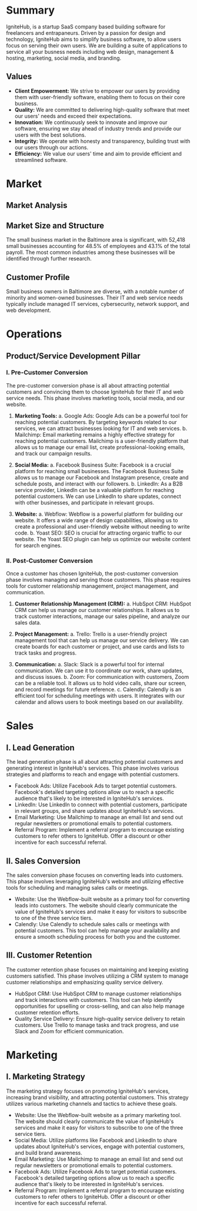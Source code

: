 <!-- @format -->

# Summary

IgniteHub, is a startup SaaS company based building software for freelancers and entrapaneurs. Driven by a passion for design and technology, IgniteHub aims to simplify business software, to allow users focus on serving their own users. We are building a suite of applications to service all your busness needs including web design, management & hosting, marketing, social media, and branding.
## Values

-   **Client Empowerment:** We strive to empower our users by providing them with user-friendly software, enabling them to focus on their core business.
-   **Quality:** We are committed to delivering high-quality software that meet our users' needs and exceed their expectations.
-   **Innovation:** We continuously seek to innovate and improve our software, ensuring we stay ahead of industry trends and provide our users with the best solutions.
-   **Integrity:** We operate with honesty and transparency, building trust with our users through our actions.
-   **Efficiency:** We value our users' time and aim to provide efficient and streamlined software.

# Market

## Market Analysis

## Market Size and Structure

The small business market in the Baltimore area is significant, with 52,418 small businesses accounting for 48.5% of employees and 43.1% of the total payroll. The most common industries among these businesses will be identified through further research.

## Customer Profile

Small business owners in Baltimore are diverse, with a notable number of minority and women-owned businesses. Their IT and web service needs typically include managed IT services, cybersecurity, network support, and web development.

# Operations

## Product/Service Development Pillar

### I. Pre-Customer Conversion

The pre-customer conversion phase is all about attracting potential customers and convincing them to choose IgniteHub for their IT and web service needs. This phase involves marketing tools, social media, and our website.

1. **Marketing Tools:**
   a. Google Ads: Google Ads can be a powerful tool for reaching potential customers. By targeting keywords related to our services, we can attract businesses looking for IT and web services.
   b. Mailchimp: Email marketing remains a highly effective strategy for reaching potential customers. Mailchimp is a user-friendly platform that allows us to manage our email list, create professional-looking emails, and track our campaign results.

2. **Social Media:**
   a. Facebook Business Suite: Facebook is a crucial platform for reaching small businesses. The Facebook Business Suite allows us to manage our Facebook and Instagram presence, create and schedule posts, and interact with our followers.
   b. LinkedIn: As a B2B service provider, LinkedIn can be a valuable platform for reaching potential customers. We can use LinkedIn to share updates, connect with other businesses, and participate in relevant groups.

3. **Website:**
   a. Webflow: Webflow is a powerful platform for building our website. It offers a wide range of design capabilities, allowing us to create a professional and user-friendly website without needing to write code.
   b. Yoast SEO: SEO is crucial for attracting organic traffic to our website. The Yoast SEO plugin can help us optimize our website content for search engines.

### II. Post-Customer Conversion

Once a customer has chosen IgniteHub, the post-customer conversion phase involves managing and serving those customers. This phase requires tools for customer relationship management, project management, and communication.

1. **Customer Relationship Management (CRM):**
   a. HubSpot CRM: HubSpot CRM can help us manage our customer relationships. It allows us to track customer interactions, manage our sales pipeline, and analyze our sales data.

2. **Project Management:**
   a. Trello: Trello is a user-friendly project management tool that can help us manage our service delivery. We can create boards for each customer or project, and use cards and lists to track tasks and progress.

3. **Communication:**
   a. Slack: Slack is a powerful tool for internal communication. We can use it to coordinate our work, share updates, and discuss issues.
   b. Zoom: For communication with customers, Zoom can be a reliable tool. It allows us to hold video calls, share our screen, and record meetings for future reference.
   c. Calendly: Calendly is an efficient tool for scheduling meetings with users. It integrates with our calendar and allows users to book meetings based on our availability.

# Sales

## I. Lead Generation

The lead generation phase is all about attracting potential customers and generating interest in IgniteHub's services. This phase involves various strategies and platforms to reach and engage with potential customers.

-   Facebook Ads: Utilize Facebook Ads to target potential customers. Facebook's detailed targeting options allow us to reach a specific audience that's likely to be interested in IgniteHub's services.
-   LinkedIn: Use LinkedIn to connect with potential customers, participate in relevant groups, and share updates about IgniteHub's services.
-   Email Marketing: Use Mailchimp to manage an email list and send out regular newsletters or promotional emails to potential customers.
-   Referral Program: Implement a referral program to encourage existing customers to refer others to IgniteHub. Offer a discount or other incentive for each successful referral.

## II. Sales Conversion

The sales conversion phase focuses on converting leads into customers. This phase involves leveraging IgniteHub's website and utilizing effective tools for scheduling and managing sales calls or meetings.

-   Website: Use the Webflow-built website as a primary tool for converting leads into customers. The website should clearly communicate the value of IgniteHub's services and make it easy for visitors to subscribe to one of the three service tiers.
-   Calendly: Use Calendly to schedule sales calls or meetings with potential customers. This tool can help manage your availability and ensure a smooth scheduling process for both you and the customer.

## III. Customer Retention

The customer retention phase focuses on maintaining and keeping existing customers satisfied. This phase involves utilizing a CRM system to manage customer relationships and emphasizing quality service delivery.

-   HubSpot CRM: Use HubSpot CRM to manage customer relationships and track interactions with customers. This tool can help identify opportunities for upselling or cross-selling, and can also help manage customer retention efforts.
-   Quality Service Delivery: Ensure high-quality service delivery to retain customers. Use Trello to manage tasks and track progress, and use Slack and Zoom for efficient communication.


# Marketing

## I. Marketing Strategy

The marketing strategy focuses on promoting IgniteHub's services, increasing brand visibility, and attracting potential customers. This strategy utilizes various marketing channels and tactics to achieve these goals.

-   Website: Use the Webflow-built website as a primary marketing tool. The website should clearly communicate the value of IgniteHub's services and make it easy for visitors to subscribe to one of the three service tiers.
-   Social Media: Utilize platforms like Facebook and LinkedIn to share updates about IgniteHub's services, engage with potential customers, and build brand awareness.
-   Email Marketing: Use Mailchimp to manage an email list and send out regular newsletters or promotional emails to potential customers.
-   Facebook Ads: Utilize Facebook Ads to target potential customers. Facebook's detailed targeting options allow us to reach a specific audience that's likely to be interested in IgniteHub's services.
-   Referral Program: Implement a referral program to encourage existing customers to refer others to IgniteHub. Offer a discount or other incentive for each successful referral.

